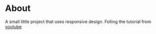 # About
A small little project that uses responsive design. Folling the tutorial from [youtube](https://www.youtube.com/watch?v=bn-DQCifeQQ&t=4s)